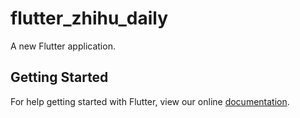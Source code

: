 # flutter_zhihu_daily

A new Flutter application.

## Getting Started

For help getting started with Flutter, view our online
[documentation](https://flutter.io/).
